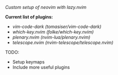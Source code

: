 _*Custom setup of neovim with lazy.nvim*_

**Current list of plugins:**
- _vim-code-dark (tomasiser/vim-code-dark)_
- _which-key.nvim (folke/which-key.nvim)_
- _plenary.nvim (nvim-lua/plenary.nvim)_
- _telescope.nvim (nvim-telescope/telescope.nvim)_

TODO:
- Setup keymaps
- Include more useful plugins
